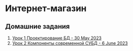 # Интернет-магазин

## Домашние задания
1. [Урок 1 Проектирование БД - 30 May 2023](./lessons/Lessons_1.md)
2. [Урок 2 Компоненты современной СУБД - 6 June 2023](./lessons/Lessons_2.md)